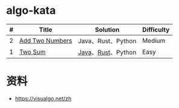 # algo-kata

| # | Title | Solution | Difficulty |
|---| ----- | -------- | ---------- |
|2|[Add Two Numbers](https://leetcode.com/problems/add-two-numbers/)| Java、Rust、Python |Medium|
|1|[Two Sum](https://leetcode.com/problems/two-sum/)|[Java](.java/TwoSum.java)、[Rust](./rust/src/leetcode/two_sum.rs)、Python|Easy|

# 资料
* https://visualgo.net/zh